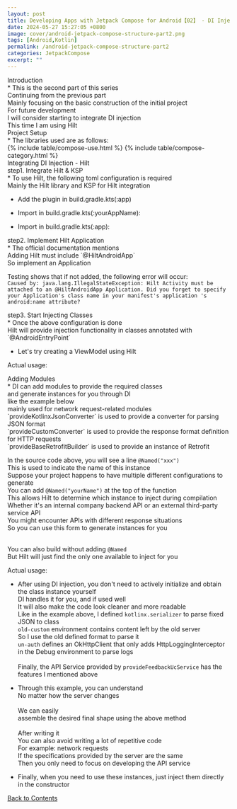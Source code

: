 ```yaml
---
layout: post
title: Developing Apps with Jetpack Compose for Android【02】 - DI Injection
date: 2024-05-27 15:27:05 +0800
image: cover/android-jetpack-compose-structure-part2.png
tags: [Android,Kotlin]
permalink: /android-jetpack-compose-structure-part2
categories: JetpackCompose
excerpt: ""
---
```


<div class="c-border-content-title-4">Introduction</div>
* This is the second part of this series<br>
Continuing from the previous part<br>
Mainly focusing on the basic construction of the initial project<br>
For future development<br>
I will consider starting to integrate DI injection<br>
This time I am using Hilt<br>

<div class="c-border-content-title-1">Project Setup</div>
* The libraries used are as follows:
<div id="category">
    {% include table/compose-use.html %}
    {% include table/compose-category.html %}
</div>

<div class="c-border-content-title-4">Integrating DI Injection - Hilt</div>
<div class="c-border-content-title-1">step1. Integrate Hilt & KSP</div>
* To use Hilt, the following toml configuration is required<br>
Mainly the Hilt library and KSP for Hilt integration<br>
<script src="https://gist.github.com/KuanChunChen/a529e6aef2c4cb054a593689b86ab962.js"></script>

* Add the plugin in build.gradle.kts(:app)
<script src="https://gist.github.com/KuanChunChen/ca4d1179d072db1f781831ce3ae367a6.js"></script>

* Import in build.gradle.kts(:yourAppName):
<script src="https://gist.github.com/KuanChunChen/0cecaed97e600ccd7069722e2cc62c42.js"></script>

* Import in build.gradle.kts(:app):
<script src="https://gist.github.com/KuanChunChen/a40eb48d1b2a7f6e4e59041fa4cff3b5.js"></script>

<div class="c-border-content-title-1">step2. Implement Hilt Application</div>
* The official documentation mentions<br>
Adding Hilt must include `@HiltAndroidApp`<br>
So implement an Application<br>
<script src="https://gist.github.com/KuanChunChen/648bd2e1d642c5ea108af87e7700a7de.js"></script>

Testing shows that if not added, the following error will occur:<br>
`Caused by: java.lang.IllegalStateException: Hilt Activity must be attached to an @HiltAndroidApp Application. Did you forget to specify your Application's class name in your manifest's application 's android:name attribute?`

<div class="c-border-content-title-1">step3. Start Injecting Classes</div>
* Once the above configuration is done<br>
Hilt will provide injection functionality in classes annotated with `@AndroidEntryPoint`<br>

* Let's try creating a ViewModel using Hilt
<script src="https://gist.github.com/KuanChunChen/c76e7ce4bc7743832372ae66ae651f03.js"></script>

Actual usage:
<script src="https://gist.github.com/KuanChunChen/412d3db62610456139c5231632f5d2dd.js"></script>

<div class="c-border-content-title-1">Adding Modules</div>
* DI can add modules to provide the required classes<br>
and generate instances for you through DI<br>
like the example below<br>
mainly used for network request-related modules<br>
`provideKotlinxJsonConverter` is used to provide a converter for parsing JSON format<br>
`provideCustomConverter` is used to provide the response format definition for HTTP requests<br>
`provideBaseRetrofitBuilder` is used to provide an instance of Retrofit<br>
<script src="https://gist.github.com/KuanChunChen/1127653dde42bc2bca111e274a7ba521.js"></script>

In the source code above, you will see a line `@Named("xxx")`<br>
This is used to indicate the name of this instance<br>
Suppose your project happens to have multiple different configurations to generate<br>
You can add `@Named("yourName")` at the top of the function<br>
This allows Hilt to determine which instance to inject during compilation<br>
Whether it's an internal company backend API or an external third-party service API<br>
You might encounter APIs with different response situations<br>
So you can use this form to generate instances for you<br> <br>

You can also build without adding `@Named`<br>
But Hilt will just find the only one available to inject for you<br>

Actual usage:<br>
<script src="https://gist.github.com/KuanChunChen/a1b8b91295e8016cabc733463f6db0c9.js"></script>
* After using DI injection, you don't need to actively initialize and obtain the class instance yourself<br>
DI handles it for you, and if used well<br>
It will also make the code look cleaner and more readable<br>
Like in the example above, I defined `kotlinx.serializer` to parse fixed JSON to class<br>
`old-custom` environment contains content left by the old server<br>
So I use the old defined format to parse it<br>
`un-auth` defines an OkHttpClient that only adds HttpLoggingInterceptor in the Debug environment to parse logs<br> <br>
Finally, the API Service provided by `provideFeedbackUcService` has the features I mentioned above<br>

* Through this example, you can understand<br>
No matter how the server changes<br><br>
We can easily<br>
assemble the desired final shape using the above method<br><br>
After writing it<br>
You can also avoid writing a lot of repetitive code<br>
For example: network requests<br>
If the specifications provided by the server are the same<br>
Then you only need to focus on developing the API service
<script src="https://gist.github.com/KuanChunChen/9fa177e6b7043a59f5d3841ee11fe2a4.js"></script>

* Finally, when you need to use these instances, just inject them directly in the constructor
<script src="https://gist.github.com/KuanChunChen/dae78780c5be26f1cba9b780f0c9f23c.js"></script>

<a class="link" href="#category" data-scroll>Back to Contents</a>
